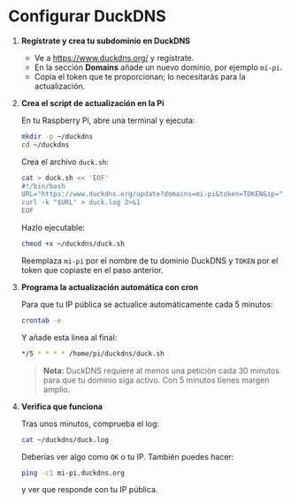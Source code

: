 # Configurar DuckDNS

1. **Regístrate y crea tu subdominio en DuckDNS**  
   - Ve a https://www.duckdns.org/ y regístrate.  
   - En la sección **Domains** añade un nuevo dominio, por ejemplo `mi-pi`.  
   - Copia el token que te proporcionan; lo necesitarás para la actualización.

2. **Crea el script de actualización en la Pi**  

   En tu Raspberry Pi, abre una terminal y ejecuta:  
   ```bash
   mkdir -p ~/duckdns
   cd ~/duckdns
   ```

   Crea el archivo `duck.sh`:  
   ```bash
   cat > duck.sh << 'EOF'
   #!/bin/bash
   URL="https://www.duckdns.org/update?domains=mi-pi&token=TOKEN&ip="
   curl -k "$URL" > duck.log 2>&1
   EOF
   ```

   Hazlo ejecutable:  
   ```bash
   chmod +x ~/duckdns/duck.sh
   ```

   Reemplaza `mi-pi` por el nombre de tu dominio DuckDNS y `TOKEN` por el token que copiaste en el paso anterior.

3. **Programa la actualización automática con cron**  

   Para que tu IP pública se actualice automáticamente cada 5 minutos:  
   ```bash
   crontab -e
   ```  
   Y añade esta línea al final:  
   ```bash
   */5 * * * * /home/pi/duckdns/duck.sh
   ```  
   > **Nota:** DuckDNS requiere al menos una petición cada 30 minutos para que tu dominio siga activo. Con 5 minutos tienes margen amplio.

4. **Verifica que funciona**  

   Tras unos minutos, comprueba el log:  
   ```bash
   cat ~/duckdns/duck.log
   ```  
   Deberías ver algo como `OK` o tu IP. También puedes hacer:  
   ```bash
   ping -c1 mi-pi.duckdns.org
   ```  
   y ver que responde con tu IP pública.
